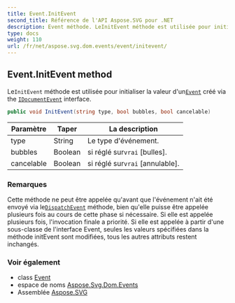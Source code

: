 ```yaml
---
title: Event.InitEvent
second_title: Référence de l'API Aspose.SVG pour .NET
description: Event méthode. LeInitEvent méthode est utilisée pour initialiser la valeur dunEvent créé via the IDocumentEvent interface.
type: docs
weight: 110
url: /fr/net/aspose.svg.dom.events/event/initevent/
---
```

## Event.InitEvent method

Le`InitEvent` méthode est utilisée pour initialiser la valeur d'un[`Event`](../) créé via the [`IDocumentEvent`](../../idocumentevent/) interface.

```csharp
public void InitEvent(string type, bool bubbles, bool cancelable)
```

| Paramètre | Taper | La description |
| --- | --- | --- |
| type | String | Le type d'événement. |
| bubbles | Boolean | si réglé sur`vrai` [bulles]. |
| cancelable | Boolean | si réglé sur`vrai` [annulable]. |

### Remarques

Cette méthode ne peut être appelée qu'avant que l'événement n'ait été envoyé via le[`DispatchEvent`](../../ieventtarget/dispatchevent/) méthode, bien qu'elle puisse être appelée plusieurs fois au cours de cette phase si nécessaire. Si elle est appelée plusieurs fois, l'invocation finale a priorité. Si elle est appelée à partir d'une sous-classe de l'interface Event, seules les valeurs spécifiées dans la méthode initEvent sont modifiées, tous les autres attributs restent inchangés.

### Voir également

* class [Event](../)
* espace de noms [Aspose.Svg.Dom.Events](../../event/)
* Assemblée [Aspose.SVG](../../../)


